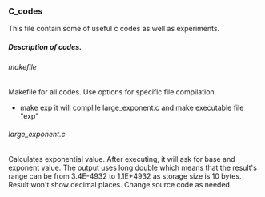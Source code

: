 ### C_codes

This file contain some of useful c codes as well as experiments.

##### Description of codes.

###### makefile
Makefile for all codes. Use options for specific file compilation.

* make exp 
it will complile large_exponent.c and make executable file "exp"



###### large_exponent.c 
Calculates exponential value.
After executing, it will ask for base and exponent value.
The output uses long double which means that the result's range
can be from 3.4E-4932 to 1.1E+4932 as storage size is 10 bytes.
Result won't show decimal places. Change source code as needed.